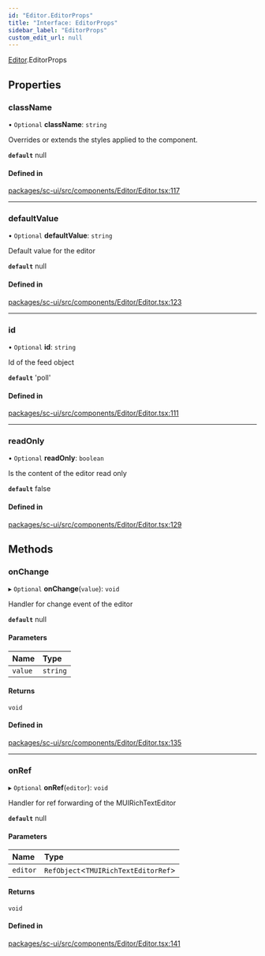 ```yaml
---
id: "Editor.EditorProps"
title: "Interface: EditorProps"
sidebar_label: "EditorProps"
custom_edit_url: null
---
```


[Editor](../modules/Editor.md).EditorProps

## Properties

### className

• `Optional` **className**: `string`

Overrides or extends the styles applied to the component.

**`default`** null

#### Defined in

[packages/sc-ui/src/components/Editor/Editor.tsx:117](https://github.com/selfcommunity/community-ui/blob/cab08cf/packages/sc-ui/src/components/Editor/Editor.tsx#L117)

___

### defaultValue

• `Optional` **defaultValue**: `string`

Default value for the editor

**`default`** null

#### Defined in

[packages/sc-ui/src/components/Editor/Editor.tsx:123](https://github.com/selfcommunity/community-ui/blob/cab08cf/packages/sc-ui/src/components/Editor/Editor.tsx#L123)

___

### id

• `Optional` **id**: `string`

Id of the feed object

**`default`** 'poll'

#### Defined in

[packages/sc-ui/src/components/Editor/Editor.tsx:111](https://github.com/selfcommunity/community-ui/blob/cab08cf/packages/sc-ui/src/components/Editor/Editor.tsx#L111)

___

### readOnly

• `Optional` **readOnly**: `boolean`

Is the content of the editor read only

**`default`** false

#### Defined in

[packages/sc-ui/src/components/Editor/Editor.tsx:129](https://github.com/selfcommunity/community-ui/blob/cab08cf/packages/sc-ui/src/components/Editor/Editor.tsx#L129)

## Methods

### onChange

▸ `Optional` **onChange**(`value`): `void`

Handler for change event of the editor

**`default`** null

#### Parameters

| Name | Type |
| :------ | :------ |
| `value` | `string` |

#### Returns

`void`

#### Defined in

[packages/sc-ui/src/components/Editor/Editor.tsx:135](https://github.com/selfcommunity/community-ui/blob/cab08cf/packages/sc-ui/src/components/Editor/Editor.tsx#L135)

___

### onRef

▸ `Optional` **onRef**(`editor`): `void`

Handler for ref forwarding of the MUIRichTextEditor

**`default`** null

#### Parameters

| Name | Type |
| :------ | :------ |
| `editor` | `RefObject`<`TMUIRichTextEditorRef`\> |

#### Returns

`void`

#### Defined in

[packages/sc-ui/src/components/Editor/Editor.tsx:141](https://github.com/selfcommunity/community-ui/blob/cab08cf/packages/sc-ui/src/components/Editor/Editor.tsx#L141)
